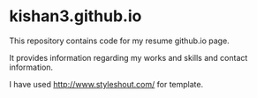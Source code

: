 # kishan3.github.io

This repository contains code for my resume github.io page.

It provides information regarding my works and skills and contact information.

I have used http://www.styleshout.com/ for template.
